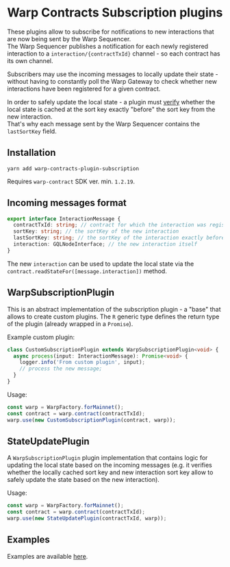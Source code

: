 # Warp Contracts Subscription plugins

These plugins allow to subscribe for notifications to new interactions that are now being sent by the Warp Sequencer.  
The Warp Sequencer publishes a notification for each newly registered interaction to a `interaction/{contractTxId}` channel - so each contract
has its own channel.

Subscribers may use the incoming messages to locally update their state - without having to constantly poll
the Warp Gateway to check whether new interactions have been registered for a given contract.

In order to safely update the local state - a plugin must [verify](https://github.com/warp-contracts/warp-contracts-plugins/blob/main/warp-contracts-subscription-plugin/src/index.ts#L63) whether the local state is cached
at the sort key exactly "before" the sort key from the new interaction.  
That's why each message sent by the Warp Sequencer contains the `lastSortKey` field.

## Installation

`yarn add warp-contracts-plugin-subscription`

Requires `warp-contract` SDK ver. min. `1.2.19`.

## Incoming messages format

```ts
export interface InteractionMessage {
  contractTxId: string; // contract for which the interaction was registerd
  sortKey: string; // the sortKey of the new interaction
  lastSortKey: string; // the sortKey of the interaction exactly before this new interaction
  interaction: GQLNodeInterface; // the new interaction itself
}
```

The new `interaction` can be used to update the local state via the `contract.readStateFor([message.interaction])` method.

## WarpSubscriptionPlugin

This is an abstract implementation of the subscription plugin - a "base" that allows to create custom plugins.
The `R` generic type defines the return type of the plugin (already wrapped in a `Promise`).

Example custom plugin:

```ts
class CustomSubscriptionPlugin extends WarpSubscriptionPlugin<void> {
  async process(input: InteractionMessage): Promise<void> {
    logger.info('From custom plugin', input);
    // process the new message;
  }
}
```

Usage:

```ts
const warp = WarpFactory.forMainnet();
const contract = warp.contract(contractTxId);
warp.use(new CustomSubscriptionPlugin(contract, warp));
```

## StateUpdatePlugin

A `WarpSubscriptionPlugin` plugin implementation that contains logic for
updating the local state based on the incoming messages (e.g. it verifies whether the locally cached sort key and new interaction sort key allow to safely update the state based on the new interaction).

Usage:

```ts
const warp = WarpFactory.forMainnet();
const contract = warp.contract(contractTxId);
warp.use(new StateUpdatePlugin(contractTxId, warp));
```

## Examples

Examples are available [here](https://github.com/warp-contracts/warp-contracts-plugins/blob/main/examples/subscription/contract.ts).
